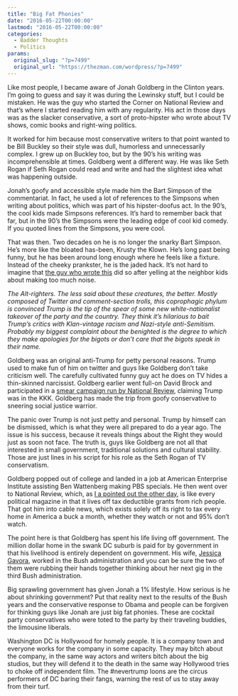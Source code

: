 ```yaml
---
title: "Big Fat Phonies"
date: "2016-05-22T00:00:00"
lastmod: "2016-05-22T00:00:00"
categories:
  - Badder Thoughts
  - Politics
params:
  original_slug: "?p=7499"
  original_url: "https://thezman.com/wordpress/?p=7499"
---
```


Like most people, I became aware of Jonah Goldberg in the Clinton years.
I’m going to guess and say it was during the Lewinsky stuff, but I could
be mistaken. He was the guy who started the Corner on National Review
and that’s where I started reading him with any regularity. His act in
those days was as the slacker conservative, a sort of proto-hipster who
wrote about TV shows, comic books and right-wing politics.

It worked for him because most conservative writers to that point wanted
to be Bill Buckley so their style was dull, humorless and unnecessarily
complex. I grew up on Buckley too, but by the 90’s his writing was
incomprehensible at times. Goldberg went a different way. He was like
Seth Rogan if Seth Rogan could read and write and had the slightest idea
what was happening outside.

Jonah’s goofy and accessible style made him the Bart Simpson of the
commentariat. In fact, he used a lot of references to the Simpsons when
writing about politics, which was part of his hipster-doofus act. In the
90’s, the cool kids made Simpsons references. It’s hard to remember back
that far, but in the 90’s the Simpsons were the leading edge of cool kid
comedy. If you quoted lines from the Simpsons, you were cool.

That was then. Two decades on he is no longer the snarky Bart Simpson.
He’s more like the bloated has-been, Krusty the Klown. He’s long past
being funny, but he has been around long enough where he feels like a
fixture. Instead of the cheeky prankster, he is the jaded hack. It’s not
hard to imagine that <a
href="http://www.global.nationalreview.com/article/435686/donald-trump-republican-nomination-vote"
rel="noopener" target="_blank">the guy who wrote this</a> did so after
yelling at the neighbor kids about making too much noise.

*The Alt-righters. The less said about these creatures, the better.
Mostly composed of Twitter and comment-section trolls, this coprophagic
phylum is convinced Trump is the tip of the spear of some new
white-nationalist takeover of the party and the country. They think it’s
hilarious to bait Trump’s critics with Klan-vintage racism and
Nazi-style anti-Semitism. Probably my biggest complaint about the
benighted is the degree to which they make apologies for the bigots or
don’t care that the bigots speak in their name.*

Goldberg was an original anti-Trump for petty personal reasons. Trump
used to make fun of him on twitter and guys like Goldberg don’t take
criticism well. The carefully cultivated funny guy act he does on TV
hides a thin-skinned narcissist. Goldberg earlier went full-on David
Brock and participated in a <a
href="http://www.nationalreview.com/corner/432047/donald-trump-and-kkk-does-he-deny-it"
rel="noopener" target="_blank">smear campaign run by National Review</a>,
claiming Trump was in the KKK. Goldberg has made the trip from goofy
conservative to sneering social justice warrior.

The panic over Trump is not just petty and personal. Trump by himself
can be dismissed, which is what they were all prepared to do a year ago.
The issue is his success, because it reveals things about the Right they
would just as soon not face. The truth is, guys like Goldberg are not
all that interested in small government, traditional solutions and
cultural stability. Those are just lines in his script for his role as
the Seth Rogan of TV conservatism.

Goldberg popped out of college and landed in a job at American
Enterprise Institute assisting Ben Wattenberg making PBS specials. He
then went over to National Review, which, as
<a href="http://thezman.com/wordpress/?p=7178" rel="noopener"
target="_blank">I a pointed out the other day</a>, is like every
political magazine in that it lives off tax deductible grants from rich
people. That got him into cable news, which exists solely off its right
to tax every home in America a buck a month, whether they watch or not
and 95% don’t watch.

The point here is that Goldberg has spent his life living off
government. The million dollar home in the swank DC suburb is paid for
by government in that his livelihood is entirely dependent on
government. His wife,
<a href="https://en.wikipedia.org/wiki/Jessica_Gavora" rel="noopener"
target="_blank">Jessica Gavora</a>, worked in the Bush administration
and you can be sure the two of them were rubbing their hands together
thinking about her next gig in the third Bush administration.

Big sprawling government has given Jonah a 1% lifestyle. How serious is
he about shrinking government? Put that reality next to the results of
the Bush years and the conservative response to Obama and people can be
forgiven for thinking guys like Jonah are just big fat phonies. These
are cocktail party conservatives who were toted to the party by their
traveling buddies, the limousine liberals.

Washington DC is Hollywood for homely people. It is a company town and
everyone works for the company in some capacity. They may bitch about
the company, in the same way actors and writers bitch about the big
studios, but they will defend it to the death in the same way Hollywood
tries to choke off independent film. The \#nevertrump loons are the
circus performers of DC baring their fangs, warning the rest of us to
stay away from their turf.
